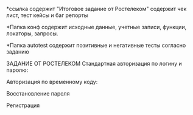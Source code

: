 *ссылка содержит  "Итоговое задание от Ростелеком" содержит чек лист, тест кейсы и баг репорты

*Папка конф содержит исходные данные, учетные записи, функции, локаторы, запросы.

*Папка autotest содержит позитивные и негативные тесты согласно заданию

ЗАДАНИЕ ОТ РОСТЕЛЕКОМ Стандартная авторизация по логину и паролю:

Авторизация по временному коду:

Восстановление пароля

Регистрация
